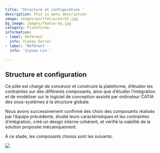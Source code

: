 ```yaml
---
title: 'Structure et configuration '
description: this is meta description
image: images/portfolio/work5.jpg
bg_image: images/featue-bg.jpg
category: Plateforme
information:
- label: Référent
  info: Vianey Darsel
- label: 'Référent '
  info: 'Siyuan Lin '

---
```

## Structure et configuration 

Ce pôle est chargé de concevoir et construire la plateforme, d’étudier les contraintes sur des différents composants, ainsi que d’étudier l’intégration et de modéliser sur le logiciel de conception assisté par ordinateur CATIA des sous-systèmes à la structure globale.

Nous avons successivement confirmé des choix des composants réalisés par l’équipe précédente, étudié leurs caractéristiques et les contraintes d’intégration, créé un design interne cohérent, et vérifié la viabilité de la solution proposée mécaniquement.

À ce stade, les composants choisis sont les suivants:

![](/images/composants.png)